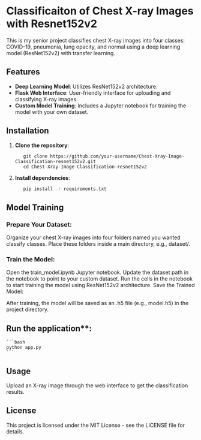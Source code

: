 # Classificaiton of Chest X-ray Images with Resnet152v2

This is my senior project classifies chest X-ray images into four classes: COVID-19, pneumonia, lung opacity, and normal using a deep learning model (ResNet152v2) with transfer learning.

## Features
- **Deep Learning Model**: Utilizes ResNet152v2 architecture.
- **Flask Web Interface**: User-friendly interface for uploading and classifying X-ray images.
- **Custom Model Training**: Includes a Jupyter notebook for training the model with your own dataset.

## Installation

1. **Clone the repository**:
    ```
       git clone https://github.com/your-username/Chest-Xray-Image-Classification-resnet152v2.git
       cd Chest-Xray-Image-Classification-resnet152v2
    ```

2. **Install dependencies**:
    ```bash
       pip install -r requirements.txt
    ```
## Model Training

### Prepare Your Dataset:

Organize your chest X-ray images into four folders named you wanted classify classes.
Place these folders inside a main directory, e.g., dataset/.

### Train the Model:

Open the train_model.ipynb Jupyter notebook.
Update the dataset path in the notebook to point to your custom dataset.
Run the cells in the notebook to start training the model using ResNet152v2 architecture.
Save the Trained Model:

After training, the model will be saved as an .h5 file (e.g., model.h5) in the project directory.

## Run the application**:
    ```bash
    python app.py
    ```

## Usage
Upload an X-ray image through the web interface to get the classification results.

## License
This project is licensed under the MIT License - see the LICENSE file for details.
